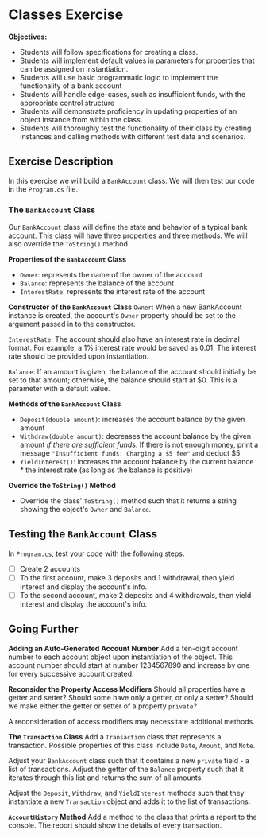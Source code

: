 # Classes Exercise

**Objectives:**
- Students will follow specifications for creating a class.
- Students will implement default values in parameters for properties that can be assigned on instantiation.
- Students will use basic programmatic logic to implement the functionality of a bank account
- Students will handle edge-cases, such as insufficient funds, with the appropriate control structure
- Students will demonstrate proficiency in updating properties of an object instance from within the class.
- Students will thoroughly test the functionality of their class by creating instances and calling methods with different test data and scenarios.

## Exercise Description
In this exercise we will build a `BankAccount` class. We will then test our code in the `Program.cs` file.

### The `BankAccount` Class
Our `BankAccount` class will define the state and behavior of a typical bank account. This class will have three properties and three methods. We will also override the `ToString()` method.

**Properties of the `BankAccount` Class**
- `Owner`: represents the name of the owner of the account
- `Balance`: represents the balance of the account
- `InterestRate`: represents the interest rate of the account

**Constructor of the `BankAccount` Class**
`Owner`: When a new BankAccount instance is created, the account's `Owner` property should be set to the argument passed in to the constructor.

`InterestRate`: The account should also have an interest rate in decimal format. For example, a 1% interest rate would be saved as 0.01. The interest rate should be provided upon instantiation.

`Balance`: If an amount is given, the balance of the account should initially be set to that amount; otherwise, the balance should start at $0. This is a parameter with a default value.

**Methods of the `BankAccount` Class**
- `Deposit(double amount)`: increases the account balance by the given amount
- `Withdraw(double amount)`: decreases the account balance by the given amount *if there are sufficient funds*. If there is not enough money, print a message `"Insufficient funds: Charging a $5 fee"` and deduct $5
- `YieldInterest()`: increases the account balance by the current balance * the interest rate (as long as the balance is positive)

**Override the `ToString()` Method**
- Override the class' `ToString()` method such that it returns a string showing the object's `Owner` and `Balance`.

## Testing the `BankAccount` Class
In `Program.cs`, test your code with the following steps.

- [ ] Create 2 accounts
- [ ] To the first account, make 3 deposits and 1 withdrawal, then yield interest and display the account's info.
- [ ] To the second account, make 2 deposits and 4 withdrawals, then yield interest and display the account's info.

## Going Further
**Adding an Auto-Generated Account Number**
Add a ten-digit account number to each account object upon instantiation of the object. This account number should start at number 1234567890 and increase by one for every successive account created.

**Reconsider the Property Access Modifiers**
Should all properties have a getter and setter? Should some have only a getter, or only a setter? Should we make either the getter or setter of a property `private`?

A reconsideration of access modifiers may necessitate additional methods.

**The `Transaction` Class**
Add a `Transaction` class that represents a transaction. Possible properties of this class include `Date`, `Amount`, and `Note`.

Adjust your `BankAccount` class such that it contains a new `private` field - a list of transactions. Adjust the getter of the `Balance` property such that it iterates through this list and returns the sum of all amounts.

Adjust the `Deposit`, `Withdraw`, and `YieldInterest` methods such that they instantiate a new `Transaction` object and adds it to the list of transactions.

**`AccountHistory` Method**
Add a method to the class that prints a report to the console. The report should show the details of every transaction.
